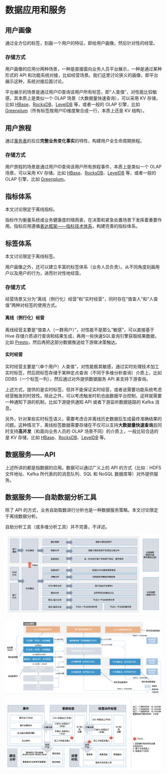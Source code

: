 # 数据应用和服务

## 用户画像

通过全方位的标签，刻画一个用户的特征，即给用户画像，然后针对性的经营。

### 存储方式

用户画像的应用分两种场景，一种是直接面向业务人员平台展示，一种是通过某种形式的 API 和功能系统对接，比如经营场景。我们这里讨论狭义的画像，即平台展示这种，系统对接后面讨论。

平台展示的场景是通过用户ID查询该用户所有标签，即“人查值”，对性能比较敏感，其本质上是类似一个 OLAP 场景（大数据量快速查询），可以采用 KV 存储，比如 [HBase](TechItself-batch.md#HBase)、[RocksDB](https://rocksdb.org/)、[LevelDB](https://github.com/google/leveldb) 等，或者一般的 OLAP 引擎，比如 [Greenplum](TechItself-batch.md#OLAP)（所有标签按用户ID维度聚合成一行，本质上还是 KV 结构）。

## 用户旅程

通过[事务表](DataWarehouse-batch-overview.md#事务表/事务事实表)的反应**完整业务变化事实**的特性，构建用户全生命周期旅程。

### 存储方式

用户旅程的场景是通过用户ID查询该用户所有旅程事件，本质上是类似一个 OLAP 场景，可以采用 KV 存储，比如 [HBase](TechItself-batch.md#HBase)、[RocksDB](https://rocksdb.org/)、[LevelDB](https://github.com/google/leveldb) 等，或者一般的 OLAP 引擎，比如 [Greenplum](TechItself-batch.md#OLAP)。

## 指标体系

本文讨论限定于离线指标。

指标作为衡量系统或业务健康度的晴雨表，在决策和紧急处置场景下发挥着重要作用。指标应用遵循[表达框架——指标技术体系](DataTools.md#指标配置化加工工具)，构建完善的指标体系。

## 标签体系

本文讨论限定于离线标签。

用户画像之外，还可以建立丰富的标签体系（业务人员负责）。从不同角度刻画用户以及用户的行为，进而针对性地经营。

### 存储方式

经营场景又分为“离线（例行化）经营”和“实时经营”，同时存在“值查人”和“人查值”两种对标签的使用方式。

#### 离线（例行化）经营

离线经营主要是“值查人（一群用户）”，对性能不是那么“敏感”，可以直接基于 Hive 存储介质进行查询和结果生成，再用一些快速SQL查询引擎获取结果数据，比如 [Presto](TechItself-batch.md#Presto)，然后再把这部分数据推送给下游做决策触达。

#### 实时经营

实时经营主要是“（单个用户）人查值”，对性能极其敏感，通过实时处理技术加工实时标签，然后把标签存储于某种定点查询（不同于多维分析查询）介质上，比如 DDBS（一个标签一列），然后通过对外提供数据服务 API 来支持下游查询。

上述方式，提供的是实时标签，但并不能保证实时经营，或者说需要功能系统考虑经营触发的时效性。除此之外，可以考虑触发时机也由数据平台控制，这样就需要一种通知下游的机制，比如下游提供通知 API 或者下游监听数据链路的 Kafka 消息。

另外，针对某些实时标签语义，需要考虑合并离线历史数据后生成最终准确结果的问题。这种情况下，离线标签数据需要存储在不仅可以支持**大数据量快速查询**且同时支持**高并发**（和面向业务人员的 OLAP 场景不同）的介质上，一般比较合适的是 KV 存储，比如 [HBase](TechItself-batch.md#HBase)、[RocksDB](https://rocksdb.org/)、[LevelDB](https://github.com/google/leveldb) 等。

## 数据服务——API

上述所讲的都是指数据的应用。数据可以通过广义上的 API 的方式（比如：HDFS 文件地址、Kafka 所代表的的消息队列、SQL 和 NoSQL 数据库等）对外提供服务。

## 数据服务——自助数据分析工具

除了 API 的方式，业务自助取数进行分析也是一种数据服务策略。本文讨论限定于离线数据分析。

自助分析工具（或多维分析工具）并不完善，不详述。

![自助数据分析工具/多维分析工具](dw-batch-self-service-analysis-tool.png)

![用户路径分析工具/时序验证工具实现参考](dw-batch-self-service-path-analysis.png)

![用户路径分析工具+经营时机工具实现方案](dw-batch-self-service-path-analysis+tag.png)

